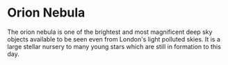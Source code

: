 # Orion Nebula
The orion nebula is one of the brightest and most magnificent deep sky objects available to be seen even from London's light polluted skies. It is a large stellar nursery to many young stars which are still in formation to this day. 
